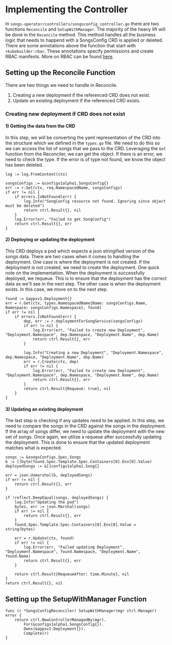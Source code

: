 # Implementing the Controller

In `songs-operator/controllers/songsconfig_controller.go` there are two functions `Reconcile` and `SetupWithManager`.
The majority of the heavy lift will be done in the `Reconcile` method.
This method handles all the business logic that needs to happend with a SongsConfig CRD is applied or deleted.
There are some annotations above the function that start with `+kubebuilder:rbac`.
These annotations specify permissions and create RBAC manifests.
More on RBAC can be found [here](https://kubernetes.io/docs/reference/access-authn-authz/rbac/).

## Setting up the Reconcile Function

There are two things we need to handle in Reconcile.

1) Creating a new deployment if the referenced CRD does not exist.
1) Update an existing deployment if the referenced CRD exists.

### Creating new deployment if CRD does not exist


#### 1) Getting the data from the CRD

In this step, we will be converting the yaml representation of the CRD into the structure which we defined in the `types.go` file.
We need to do this so we can access the list of songs that we pass to the CRD.
Leveraging the `Get` function from the Reconciler, we can get the object.
If there is an error, we need to check the type.
If the error is of type not found, we know the object has been deleted.

```golang
log := log.FromContext(ctx)

songsConfigs := &configv1alpha1.SongsConfig{}
err := r.Get(ctx, req.NamespacedName, songsConfigs)
if err != nil {
    if errors.IsNotFound(err) {
        log.Info("SongConfig resource not found. Ignoring since object must be deleted")
        return ctrl.Result{}, nil
    }
    log.Error(err, "Failed to get SongConfig")
    return ctrl.Result{}, err
}
```

#### 2) Deploying or updating the deployment

This CRD deploys a pod which expects a json stringified version of the songs data.
There are two cases when it comes to handling the deployment.
One case is where the deployment is not created.
If the deployment is not created, we need to create the deployment.
One quick note on the implementation.
When the deployment is successfully deployed, we requeue.
This is to ensure that the deployment has the correct data as we'll see in the next step.
The other case is when the deployment exists.
In this case, we move on to the next step.

```golang
found := &appsv1.Deployment{}
err = r.Get(ctx, types.NamespacedName{Name: songsConfigs.Name, Namespace: songsConfigs.Namespace}, found)
if err != nil {
    if errors.IsNotFound(err) {
        dep, err := r.deploymentForSongService(songsConfigs)
        if err != nil {
            log.Error(err, "Failed to create new Deployment", "Deployment.Namespace", dep.Namespace, "Deployment.Name", dep.Name)
            return ctrl.Result{}, err
        }

        log.Info("Creating a new Deployment", "Deployment.Namespace", dep.Namespace, "Deployment.Name", dep.Name)
        err = r.Create(ctx, dep)
        if err != nil {
            log.Error(err, "Failed to create new Deployment", "Deployment.Namespace", dep.Namespace, "Deployment.Name", dep.Name)
            return ctrl.Result{}, err
        }
        return ctrl.Result{Requeue: true}, nil
    }
}
```

#### 3) Updating an existing deployment

The last step is checking if any updates need to be applied.
In this step, we need to compare the songs in the CRD against the songs in the deployment.
If the array of songs differ, we need to update the deployment with the new set of songs.
Once again, we utilize a requeue after successfully updating the deployment.
This is done to ensure that the updated deployment matches what is expected.

```golang
songs := &songsConfigs.Spec.Songs
b := []byte(found.Spec.Template.Spec.Containers[0].Env[0].Value)
deployedSongs := &[]configv1alpha1.Song{}

err = json.Unmarshal(b, deployedSongs)
if err != nil {
    return ctrl.Result{}, err
}

if !reflect.DeepEqual(songs, deployedSongs) {
    log.Info("Updating the pod")
    bytes, err := json.Marshal(songs)
    if err != nil {
        return ctrl.Result{}, err
    }
    found.Spec.Template.Spec.Containers[0].Env[0].Value = string(bytes)

    err = r.Update(ctx, found)
    if err != nil {
        log.Error(err, "Failed updating Deployment", "Deployment.Namespace", found.Namespace, "Deployment.Name", found.Name)
        return ctrl.Result{}, err
    }

    return ctrl.Result{RequeueAfter: time.Minute}, nil
}
return ctrl.Result{}, nil
```

## Setting up the SetupWithManager Function

```golang
func (r *SongsConfigReconciler) SetupWithManager(mgr ctrl.Manager) error {
	return ctrl.NewControllerManagedBy(mgr).
		For(&configv1alpha1.SongsConfig{}).
		Owns(&appsv1.Deployment{}).
		Complete(r)
}
```